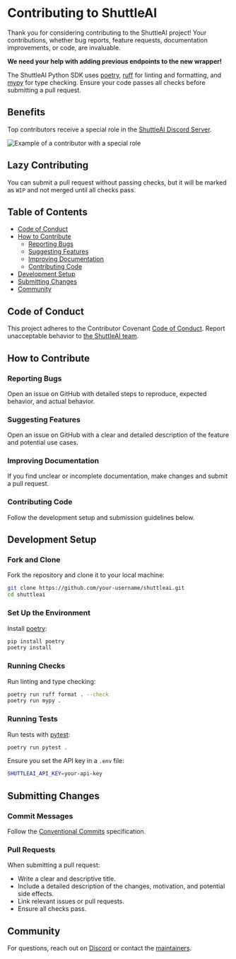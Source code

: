 # Contributing to ShuttleAI

Thank you for considering contributing to the ShuttleAI project! Your contributions, whether bug reports, feature requests, documentation improvements, or code, are invaluable.

**We need your help with adding previous endpoints to the new wrapper!**

The ShuttleAI Python SDK uses [poetry](https://python-poetry.org/), [ruff](https://github.com/astral-sh/ruff) for linting and formatting, and [mypy](https://github.com/python/mypy) for type checking. Ensure your code passes all checks before submitting a pull request.

## Benefits
Top contributors receive a special role in the [ShuttleAI Discord Server](https://discord.gg/shuttleai).

![Example of a contributor with a special role](https://cdn.shuttleai.app/cdn/8d8d4800-3914-4a1b-972d-ad09f0009e79.png)

## Lazy Contributing
You can submit a pull request without passing checks, but it will be marked as `WIP` and not merged until all checks pass.

## Table of Contents
- [Code of Conduct](#code-of-conduct)
- [How to Contribute](#how-to-contribute)
  - [Reporting Bugs](#reporting-bugs)
  - [Suggesting Features](#suggesting-features)
  - [Improving Documentation](#improving-documentation)
  - [Contributing Code](#contributing-code)
- [Development Setup](#development-setup)
- [Submitting Changes](#submitting-changes)
- [Community](#community)

## Code of Conduct
This project adheres to the Contributor Covenant [Code of Conduct](CODE_OF_CONDUCT.md). Report unacceptable behavior to [the ShuttleAI team](mailto:chris@shuttleai.app).

## How to Contribute

### Reporting Bugs
Open an issue on GitHub with detailed steps to reproduce, expected behavior, and actual behavior.

### Suggesting Features
Open an issue on GitHub with a clear and detailed description of the feature and potential use cases.

### Improving Documentation
If you find unclear or incomplete documentation, make changes and submit a pull request.

### Contributing Code
Follow the development setup and submission guidelines below.

## Development Setup

### Fork and Clone
Fork the repository and clone it to your local machine:
```sh
git clone https://github.com/your-username/shuttleai.git
cd shuttleai
```

### Set Up the Environment
Install [poetry](https://python-poetry.org/):
```sh
pip install poetry
poetry install
```

### Running Checks
Run linting and type checking:
```sh
poetry run ruff format . --check
poetry run mypy .
```

### Running Tests
Run tests with [pytest](https://docs.pytest.org/en/latest/):
```sh
poetry run pytest .
```
Ensure you set the API key in a `.env` file:
```sh
SHUTTLEAI_API_KEY=your-api-key
```

## Submitting Changes

### Commit Messages
Follow the [Conventional Commits](https://www.conventionalcommits.org/en/v1.0.0/) specification.

### Pull Requests
When submitting a pull request:
- Write a clear and descriptive title.
- Include a detailed description of the changes, motivation, and potential side effects.
- Link relevant issues or pull requests.
- Ensure all checks pass.

## Community
For questions, reach out on [Discord](https://discord.gg/shuttleai) or contact the [maintainers](https://github.com/shuttleai/shuttleai-python/graphs/contributors).